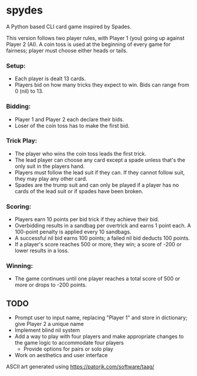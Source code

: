 # spydes
A Python based CLI card game inspired by Spades. 

This version follows two player rules, with Player 1 (you) going up against Player 2 (AI). A coin toss is used at the beginning of every game for fairness; player must choose either heads or tails.

### Setup:
- Each player is dealt 13 cards.
- Players bid on how many tricks they expect to win. Bids can range from 0 (nil) to 13.

### Bidding:
- Player 1 and Player 2 each declare their bids.
- Loser of the coin toss has to make the first bid.

### Trick Play:
- The player who wins the coin toss leads the first trick.
- The lead player can choose any card except a spade unless that's the only suit in the players hand.
- Players must follow the lead suit if they can. If they cannot follow suit, they may play any other card.
- Spades are the trump suit and can only be played if a player has no cards of the lead suit or if spades have been broken.

### Scoring:
- Players earn 10 points per bid trick if they achieve their bid.
- Overbidding results in a sandbag per overtrick and earns 1 point each. A 100-point penalty is applied every 10 sandbags.
- A successful nil bid earns 100 points; a failed nil bid deducts 100 points.
- If a player's score reaches 500 or more, they win; a score of -200 or lower results in a loss.
  
### Winning:
- The game continues until one player reaches a total score of 500 or more or drops to -200 points.

## TODO
- Prompt user to input name, replacing "Player 1" and store in dictionary; give Player 2 a unique name
- Implement blind nil system
- Add a way to play with four players and make appropriate changes to the game logic to accommodate four players
  - Provide options for pairs or solo play
- Work on aesthetics and user interface

ASCII art generated using https://patorjk.com/software/taag/

